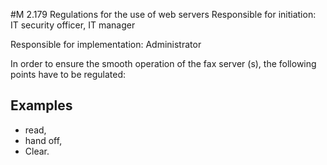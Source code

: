 #M 2.179 Regulations for the use of web servers
Responsible for initiation: IT security officer, IT manager

Responsible for implementation: Administrator

In order to ensure the smooth operation of the fax server (s), the following points have to be regulated:



## Examples 
* read,
* hand off,
* Clear.




